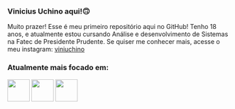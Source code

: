 ### Vinicius Uchino aqui!🙃
Muito prazer! Esse é meu primeiro repositório aqui no GitHub!
Tenho 18 anos, e atualmente estou cursando Análise e desenvolvimento de Sistemas na Fatec de Presidente Prudente.
Se quiser me conhecer mais, acesse o meu instagram: [viniuchino](https://www.instagram.com/vinicius_uchino/)

### Atualmente mais focado em:
<div style="display inline">
<img width='50' height='50' src="https://cdn.jsdelivr.net/gh/devicons/devicon/icons/android/android-original.svg" />
<img width='50' height='50' src="https://cdn.jsdelivr.net/gh/devicons/devicon/icons/python/python-original.svg" />
<img width='50' height='50' src="https://cdn.jsdelivr.net/gh/devicons/devicon/icons/kotlin/kotlin-original.svg" />          
</div>         
<!--
**UchinoVini/UchinoVini** is a ✨ _special_ ✨ repository because its `README.md` (this file) appears on your GitHub profile.

Here are some ideas to get you started:

- 🔭 I’m currently working on ...
- 🌱 I’m currently learning ...
- 👯 I’m looking to collaborate on ...
- 🤔 I’m looking for help with ...
- 💬 Ask me about ...
- 📫 How to reach me: ...
- 😄 Pronouns: ...
- ⚡ Fun fact: ...
-->
